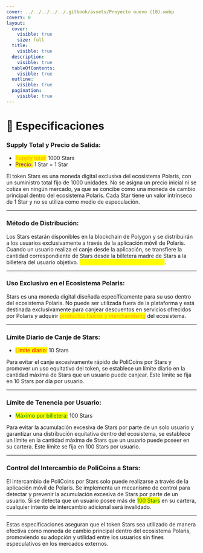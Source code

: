 ```yaml
---
cover: ../../../../../.gitbook/assets/Proyecto nuevo (10).webp
coverY: 0
layout:
  cover:
    visible: true
    size: full
  title:
    visible: true
  description:
    visible: true
  tableOfContents:
    visible: true
  outline:
    visible: true
  pagination:
    visible: true
---
```


# 📡 Especificaciones&#x20;

### **Supply Total y Precio de Salida:**&#x20;

* <mark style="color:orange;">Supply total:</mark> 1000 Stars
* <mark style="color:purple;">Precio:</mark> 1 Star = 1 Star

El token Stars es una moneda digital exclusiva del ecosistema Polaris, con un suministro total fijo de 1000 unidades. No se asigna un precio inicial ni se cotiza en ningún mercado, ya que se concibe como una moneda de cambio principal dentro del ecosistema Polaris. Cada Star tiene un valor intrínseco de 1 Star y no se utiliza como medio de especulación.

***

### **Método de Distribución:**&#x20;

Los Stars estarán disponibles en la blockchain de Polygon y se distribuirán a los usuarios exclusivamente a través de la aplicación móvil de Polaris. Cuando un usuario realiza el canje desde la aplicación, se transfiere la cantidad correspondiente de Stars desde la billetera madre de Stars a la billetera del usuario objetivo. <mark style="color:yellow;">No existe una fase inicial de venta</mark>.

***

### **Uso Exclusivo en el Ecosistema Polaris:**&#x20;

Stars es una moneda digital diseñada específicamente para su uso dentro del ecosistema Polaris. No puede ser utilizada fuera de la plataforma y está destinada exclusivamente para canjear descuentos en servicios ofrecidos por Polaris y adquirir <mark style="color:orange;">productos físicos y merchandising</mark> del ecosistema.

***

### **Límite Diario de Canje de Stars:**&#x20;

* <mark style="color:red;">Limite diario:</mark> 10 Stars

Para evitar el canje excesivamente rápido de PoliCoins por Stars y promover un uso equitativo del token, se establece un límite diario en la cantidad máxima de Stars que un usuario puede canjear. Este límite se fija en 10 Stars por día por usuario.

***

### **Límite de Tenencia por Usuario:**&#x20;

* <mark style="color:green;">Máximo por billetera:</mark> 100 Stars

Para evitar la acumulación excesiva de Stars por parte de un solo usuario y garantizar una distribución equitativa dentro del ecosistema, se establece un límite en la cantidad máxima de Stars que un usuario puede poseer en su cartera. Este límite se fija en 100 Stars por usuario.

***

### **Control del Intercambio de PoliCoins a Stars:**&#x20;

El intercambio de PoliCoins por Stars solo puede realizarse a través de la aplicación móvil de Polaris. Se implementa un mecanismo de control para detectar y prevenir la acumulación excesiva de Stars por parte de un usuario. Si se detecta que un usuario posee más de <mark style="color:green;">100 Stars</mark> en su cartera, cualquier intento de intercambio adicional será invalidado.

***

Estas especificaciones aseguran que el token Stars sea utilizado de manera efectiva como moneda de cambio principal dentro del ecosistema Polaris, promoviendo su adopción y utilidad entre los usuarios sin fines especulativos en los mercados externos.
